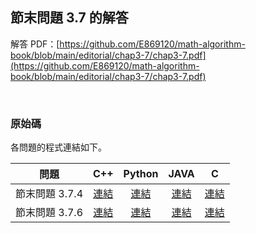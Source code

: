 ## 節末問題 3.7 的解答

解答 PDF：[https://github.com/E869120/math-algorithm-book/blob/main/editorial/chap3-7/chap3-7.pdf](https://github.com/E869120/math-algorithm-book/blob/main/editorial/chap3-7/chap3-7.pdf)

<br />

### 原始碼

各問題的程式連結如下。

| 問題 | C++ | Python | JAVA | C |
|:---:|:---:|:---:|:---:|:---:|
| 節末問題 3.7.4 | [連結](https://github.com/facespublications/math-algorithm-book_tw/blob/main/editorial_ch/chap3-7/prob3-7-4.cpp) | [連結](https://github.com/facespublications/math-algorithm-book_tw/blob/main/editorial_ch/chap3-7/prob3-7-4.py) | [連結](https://github.com/facespublications/math-algorithm-book_tw/blob/main/editorial_ch/chap3-7/prob3-7-4.java) | [連結](https://github.com/facespublications/math-algorithm-book_tw/blob/main/editorial_ch/chap3-7/prob3-7-4.c) |
| 節末問題 3.7.6 | [連結](https://github.com/facespublications/math-algorithm-book_tw/blob/main/editorial_ch/chap3-7/prob3-7-6.cpp) | [連結](https://github.com/facespublications/math-algorithm-book_tw/blob/main/editorial_ch/chap3-7/prob3-7-6.py) | [連結](https://github.com/facespublications/math-algorithm-book_tw/blob/main/editorial_ch/chap3-7/prob3-7-6.java) | [連結](https://github.com/facespublications/math-algorithm-book_tw/blob/main/editorial_ch/chap3-7/prob3-7-6.c) |
